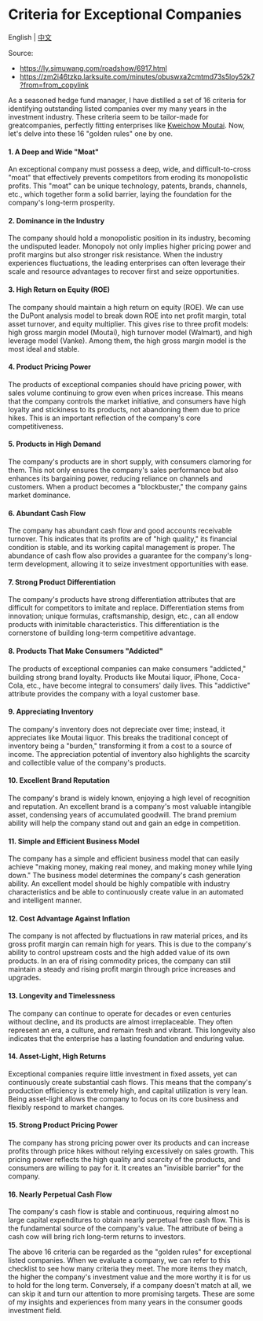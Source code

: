 # Criteria for Exceptional Companies

English | [中文](criteria_for_exceptional_companies_chinese.md)


Source:
* https://ly.simuwang.com/roadshow/6917.html
* https://zm2i46tzkp.larksuite.com/minutes/obuswxa2cmtmd73s5loy52k7?from=from_copylink

As a seasoned hedge fund manager, I have distilled a set of 16 criteria for identifying outstanding listed companies over my many years in the investment industry. These criteria seem to be tailor-made for greatcompanies, perfectly fitting enterprises like [Kweichow Moutai](https://www.google.com/search?q=kweichow+moutai+stock). Now, let's delve into these 16 "golden rules" one by one.

#### 1. A Deep and Wide "Moat"
An exceptional company must possess a deep, wide, and difficult-to-cross "moat" that effectively prevents competitors from eroding its monopolistic profits. This "moat" can be unique technology, patents, brands, channels, etc., which together form a solid barrier, laying the foundation for the company's long-term prosperity.

#### 2. Dominance in the Industry
The company should hold a monopolistic position in its industry, becoming the undisputed leader. Monopoly not only implies higher pricing power and profit margins but also stronger risk resistance. When the industry experiences fluctuations, the leading enterprises can often leverage their scale and resource advantages to recover first and seize opportunities.

#### 3. High Return on Equity (ROE)
The company should maintain a high return on equity (ROE). We can use the DuPont analysis model to break down ROE into net profit margin, total asset turnover, and equity multiplier. This gives rise to three profit models: high gross margin model (Moutai), high turnover model (Walmart), and high leverage model (Vanke). Among them, the high gross margin model is the most ideal and stable.

#### 4. Product Pricing Power
The products of exceptional companies should have pricing power, with sales volume continuing to grow even when prices increase. This means that the company controls the market initiative, and consumers have high loyalty and stickiness to its products, not abandoning them due to price hikes. This is an important reflection of the company's core competitiveness.

#### 5. Products in High Demand
The company's products are in short supply, with consumers clamoring for them. This not only ensures the company's sales performance but also enhances its bargaining power, reducing reliance on channels and customers. When a product becomes a "blockbuster," the company gains market dominance.

#### 6. Abundant Cash Flow
The company has abundant cash flow and good accounts receivable turnover. This indicates that its profits are of "high quality," its financial condition is stable, and its working capital management is proper. The abundance of cash flow also provides a guarantee for the company's long-term development, allowing it to seize investment opportunities with ease.

#### 7. Strong Product Differentiation
The company's products have strong differentiation attributes that are difficult for competitors to imitate and replace. Differentiation stems from innovation; unique formulas, craftsmanship, design, etc., can all endow products with inimitable characteristics. This differentiation is the cornerstone of building long-term competitive advantage.

#### 8. Products That Make Consumers "Addicted"
The products of exceptional companies can make consumers "addicted," building strong brand loyalty. Products like Moutai liquor, iPhone, Coca-Cola, etc., have become integral to consumers' daily lives. This "addictive" attribute provides the company with a loyal customer base.

#### 9. Appreciating Inventory
The company's inventory does not depreciate over time; instead, it appreciates like Moutai liquor. This breaks the traditional concept of inventory being a "burden," transforming it from a cost to a source of income. The appreciation potential of inventory also highlights the scarcity and collectible value of the company's products.

#### 10. Excellent Brand Reputation
The company's brand is widely known, enjoying a high level of recognition and reputation. An excellent brand is a company's most valuable intangible asset, condensing years of accumulated goodwill. The brand premium ability will help the company stand out and gain an edge in competition.

#### 11. Simple and Efficient Business Model
The company has a simple and efficient business model that can easily achieve "making money, making real money, and making money while lying down." The business model determines the company's cash generation ability. An excellent model should be highly compatible with industry characteristics and be able to continuously create value in an automated and intelligent manner.

#### 12. Cost Advantage Against Inflation
The company is not affected by fluctuations in raw material prices, and its gross profit margin can remain high for years. This is due to the company's ability to control upstream costs and the high added value of its own products. In an era of rising commodity prices, the company can still maintain a steady and rising profit margin through price increases and upgrades.

#### 13. Longevity and Timelessness
The company can continue to operate for decades or even centuries without decline, and its products are almost irreplaceable. They often represent an era, a culture, and remain fresh and vibrant. This longevity also indicates that the enterprise has a lasting foundation and enduring value.

#### 14. Asset-Light, High Returns
Exceptional companies require little investment in fixed assets, yet can continuously create substantial cash flows. This means that the company's production efficiency is extremely high, and capital utilization is very lean. Being asset-light allows the company to focus on its core business and flexibly respond to market changes.

#### 15. Strong Product Pricing Power
The company has strong pricing power over its products and can increase profits through price hikes without relying excessively on sales growth. This pricing power reflects the high quality and scarcity of the products, and consumers are willing to pay for it. It creates an "invisible barrier" for the company.

#### 16. Nearly Perpetual Cash Flow
The company's cash flow is stable and continuous, requiring almost no large capital expenditures to obtain nearly perpetual free cash flow. This is the fundamental source of the company's value. The attribute of being a cash cow will bring rich long-term returns to investors.

The above 16 criteria can be regarded as the "golden rules" for exceptional listed companies. When we evaluate a company, we can refer to this checklist to see how many criteria they meet. The more items they match, the higher the company's investment value and the more worthy it is for us to hold for the long term. Conversely, if a company doesn't match at all, we can skip it and turn our attention to more promising targets. These are some of my insights and experiences from many years in the consumer goods investment field.